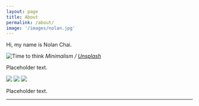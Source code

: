 ```yaml
---
layout: page
title: About
permalink: /about/
image: '/images/nolan.jpg'
---
```


Hi, my name is Nolan Chai.

![Time to think]({{site.baseurl}}/images/nolan.jpg)
*Minimalism / [Unsplash](https://unsplash.com/)*

Placeholder text.

<div class="gallery-box">
  <div class="gallery">
    <img src="{{site.baseurl}}/images/900.jpg">
    <img src="{{site.baseurl}}/images/901.jpg">
    <img src="{{site.baseurl}}/images/902.jpg">
  </div>
</div>

Placeholder text.

<hr>